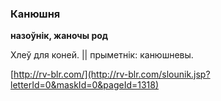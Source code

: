 ### Канюшня
**назоўнік, жаночы род**

Хлеў для коней. || прыметнік: канюшневы.

<a rel="author">[http://rv-blr.com/](http://rv-blr.com/slounik.jsp?letterId=0&maskId=0&pageId=1318)</a>
